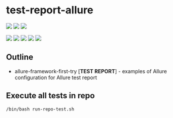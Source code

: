# test-report-allure

![](https://img.shields.io/badge/language-xxx-blue)
![](https://img.shields.io/badge/technology-xxx,%20xxx-blue)
![](https://img.shields.io/badge/development%20year-2021-orange)

![](https://img.shields.io/github/languages/top/shijiansu/test-report-allure)
![](https://img.shields.io/github/languages/count/shijiansu/test-report-allure)
![](https://img.shields.io/github/languages/code-size/shijiansu/test-report-allure)
![](https://img.shields.io/github/repo-size/shijiansu/test-report-allure)
![](https://img.shields.io/github/last-commit/shijiansu/test-report-allure?color=red)

## Outline

- allure-framework-first-try [**TEST REPORT**] - examples of Allure configuration for Allure test report

## Execute all tests in repo

`/bin/bash run-repo-test.sh`
